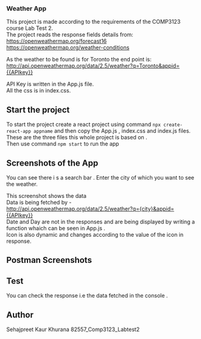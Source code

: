 ###  Weather App

This project is made according to the requirements of the COMP3123 course Lab Test 2. <br/>
The project  reads the response fields details from: <br/>
https://openweathermap.org/forecast16  <br/>
https://openweathermap.org/weather-conditions <br/>

As the weather to be found is for Toronto the end point is: <br/>
http://api.openweathermap.org/data/2.5/weather?q=Toronto&appid={{APIkey}} <br/>

API Key  is written in the App.js file.<br/>
All the css is in index.css. <br/>
## Start the project 


To start the project create a react project using command `npx create-react-app appname`
and then copy the App.js , index.css and index.js files. <br/>
These are the three files this whole project is based on . <br/>
Then  use command `npm start` to run the app 

## Screenshots of the App 



You can see there i s a search bar . Enter the city of which you want to see the weather.  <br/>



This screenshot shows the data <br/>
Data is being fetched by - http://api.openweathermap.org/data/2.5/weather?q={city}&appid={{APIkey}} <br/>
Date and Day are not in the responses and are being displayed by writing a function whaich can be seen in App.js .<br/>
Icon is also dynamic and changes according to the value of the icon in response. 

## Postman Screenshots

## Test
You can check the response i.e the data fetched in the console . 

## Author
Sehajpreet Kaur Khurana
82557_Comp3123_Labtest2
